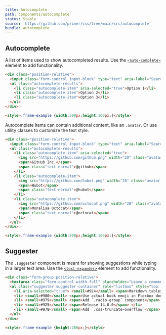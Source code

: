 ```yaml
---
title: Autocomplete
path: components/autocomplete
status: Stable
source: 'https://github.com/primer/css/tree/main/src/autocomplete'
bundle: autocomplete
---
```


## Autocomplete

A list of items used to show autocompleted results. Use the [`<auto-complete>`](https://github.com/github/auto-complete-element) element to add functionality.

```html live
<div class="position-relative">
  <input class="form-control input-block" type="text" aria-label="Search" placeholder="Search">
  <ul class="autocomplete-results">
    <li class="autocomplete-item" aria-selected="true">Option 1</li>
    <li class="autocomplete-item">Option 2</li>
    <li class="autocomplete-item">Option 3</li>
  </ul>
</div>

<style>.frame-example {width:300px;height:160px;}</style>
```

Autocomplete items can contain additional content, like an `.avatar`. Or use utility classes to customize the text style.

```html live
<div class="position-relative">
  <input class="form-control input-block" type="text" aria-label="Search by user" placeholder="Search by user">
  <ul class="autocomplete-results">
    <li class="autocomplete-item" aria-selected="true">
      <img src="https://github.com/github.png" width="20" class="avatar mr-1" alt="">
      <span>GitHub Inc.</span>
      <span class="text-normal">@github</span>
    </li>
    <li class="autocomplete-item">
      <img src="https://github.com/hubot.png" width="20" class="avatar mr-1" alt="">
      <span>Hubot</span>
      <span class="text-normal">@hubot</span>
    </li>
    <li class="autocomplete-item">
      <img src="https://github.com/octocat.png" width="20" class="avatar mr-1" alt="">
      <span>Monalisa Octocat</span>
      <span class="text-normal">@octocat</span>
    </li>
  </ul>
</div>

<style>.frame-example {width:300px;height:160px;}</style>
```

## Suggester

The `.suggester` component is meant for showing suggestions while typing in a larger text area. Use the [`<text-expander>`](https://github.com/github/text-expander-element) element to add functionality.

```html live
<div class="form-group position-relative">
  <textarea class="form-control width-full" placeholder="Leave a comment" aria-label="Comment body">This is on top of #</textarea>
  <ul class="suggester suggester-container" role="listbox" style="top: 4px; left: 125px;">
    <li aria-selected="true"> <small>#924</small> <span>Markdown tables are inaccessible</span> </li>
    <li> <small>#980</small> <span>Use actual book emoji in Flexbox docs</span> </li>
    <li> <small>#979</small> <span>Add `.radio-group` component</span> </li>
    <li> <small>#925</small> <span>Release 14.0.0</span> </li>
    <li> <small>#978</small> <span>Add `.css-truncate-overflow`</span> </li>
  </ul>
</div>

<style>.frame-example {height:260px;}</style>
```
